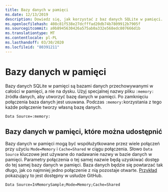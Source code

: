 ```yaml
---
title: Bazy danych w pamięci
ms.date: 12/13/2019
description: Dowiedz się, jak korzystać z baz danych SQLite w pamięci.
ms.openlocfilehash: 408c81f538e27dcfffad20db74b7809912b7905f
ms.sourcegitcommit: a9b8945630426a575ab0a332e568edc807666d1b
ms.translationtype: MT
ms.contentlocale: pl-PL
ms.lasthandoff: 03/30/2020
ms.locfileid: "80391211"
---
```

# <a name="in-memory-databases"></a>Bazy danych w pamięci

Bazy danych SQLite w pamięci są bazami danych przechowywanymi w całości w pamięci, a nie na dysku. Użyj specjalnej nazwy pliku `:memory:` źródła danych, aby utworzyć bazę danych w pamięci. Po zamknięciu połączenia baza danych jest usuwana. Podczas `:memory:`korzystania z tego każde połączenie tworzy własną bazę danych.

```ConnectionString
Data Source=:memory:
```

## <a name="shareable-in-memory-databases"></a>Bazy danych w pamięci, które można udostępnić

Bazy danych w pamięci mogą być współużytkowane przez wiele połączeń przy użyciu `Mode=Memory` i `Cache=Shared` w ciągu połączenia. Słowo `Data Source` kluczowe jest używane do nadawanie nazwy w bazie danych w pamięci. Parametry połączenia o tej samej nazwie będą uzyskiwać dostęp do tej samej bazy danych w pamięci. Baza danych będzie się powtarzać tak długo, jak co najmniej jedno połączenie z nią pozostaje otwarte. [Przykład](https://github.com/dotnet/docs/blob/master/samples/snippets/standard/data/sqlite/InMemorySample/Program.cs) pokazujący to jest dostępny w usłudze GitHub.

```ConnectionString
Data Source=InMemorySample;Mode=Memory;Cache=Shared
```
